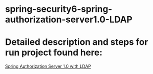 ﻿# spring-security6-spring-authorization-server1.0-LDAP
# Detailed description and steps for run project found here: 
[Spring Authorization Server 1.0 with LDAP]([https://link-url-here.org](https://jarmx.blogspot.com/2023/01/spring-authorization-server-10-with.html))
